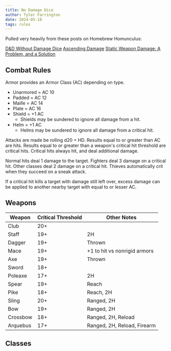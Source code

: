 ```yaml
---
title: No Damage Dice
author: Tyler Farrington
date: 2024-05-10
tags: rules
---
```


Pulled very heavily from these posts on  Homebrew Homunculus:

[D&D Without Damage Dice](http://homebrewhomunculus.blogspot.com/2018/08/d-without-damage-dice.html)
[Ascending Damage](http://homebrewhomunculus.blogspot.com/2019/03/ascending-damage-dicing-with-death.html)
[Static Weapon Damage: A Problem, and a Solution](http://homebrewhomunculus.blogspot.com/2019/08/static-weapon-damage-problem-and.html)

## Combat Rules

Armor provides an Armor Class (AC) depending on type.

- Unarmored = AC 10
- Padded = AC 12
- Maille = AC 14
- Plate = AC 16
- Shield = +1 AC
    - Shields may be sundered to ignore all damage from a hit.
- Helm = +1 AC
    - Helms may be sundered to ignore all damage from a critical hit.

Attacks are made be rolling d20 + HD. Results equal to or greater than AC are hits. Results equal to or greater than a weapon's critical hit threshold are critical hits. Critical hits always hit, and deal additional damage.

Normal hits deal 1 damage to the target. Fighters deal 3 damage on a critical hit. Other classes deal 2 damage on a critical hit. Thieves automatically crit when they succeed on a sneak attack.

If a critical hit kills a target with damage still left over, excess damage can be applied to another nearby target with equal to or lesser AC.

## Weapons

| Weapon   | Critical Threshold | Other Notes                  |
|----------|--------------------|------------------------------|
| Club     | 20+                |                              |
| Staff    | 19+                | 2H                           |
| Dagger   | 19+                | Thrown                       |
| Mace     | 19+                | +1 to hit vs nonrigid armors |
| Axe      | 19+                | Thrown                       |
| Sword    | 18+                |                              |
| Poleaxe  | 17+                | 2H                           |
| Spear    | 19+                | Reach                        |
| Pike     | 18+                | Reach, 2H                    |
| Sling    | 20+                | Ranged, 2H                   |
| Bow      | 19+                | Ranged, 2H                   |
| Crossbow | 18+                | Ranged, 2H, Reload           |
| Arquebus | 17+                | Ranged, 2H, Reload, Firearm  |

## Classes

